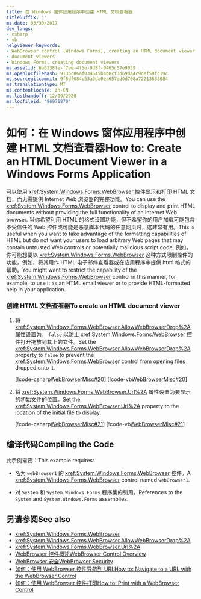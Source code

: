 ```yaml
---
title: 在 Windows 窗体应用程序中创建 HTML 文档查看器
titleSuffix: ''
ms.date: 03/30/2017
dev_langs:
- csharp
- vb
helpviewer_keywords:
- WebBrowser control [Windows Forms], creating an HTML document viewer
- document viewers
- Windows Forms, creating document viewers
ms.assetid: 6a6338fe-f7ee-4f5e-9d8f-0465c57e9039
ms.openlocfilehash: 913bc86af034645b4b8cf3d69da4c9def58fc19c
ms.sourcegitcommit: 9f6df084c53a3da0ea657ed0d708a72213683084
ms.translationtype: MT
ms.contentlocale: zh-CN
ms.lasthandoff: 12/09/2020
ms.locfileid: "96971870"
---
```

# <a name="how-to-create-an-html-document-viewer-in-a-windows-forms-application"></a><span data-ttu-id="4da34-102">如何：在 Windows 窗体应用程序中创建 HTML 文档查看器</span><span class="sxs-lookup"><span data-stu-id="4da34-102">How to: Create an HTML Document Viewer in a Windows Forms Application</span></span>
<span data-ttu-id="4da34-103">可以使用 <xref:System.Windows.Forms.WebBrowser> 控件显示和打印 HTML 文档，而无需提供 Internet Web 浏览器的完整功能。</span><span class="sxs-lookup"><span data-stu-id="4da34-103">You can use the <xref:System.Windows.Forms.WebBrowser> control to display and print HTML documents without providing the full functionality of an Internet Web browser.</span></span> <span data-ttu-id="4da34-104">当你希望利用 HTML 的格式设置功能，但不希望你的用户加载可能包含不受信任的 Web 控件或可能是恶意脚本代码的任意网页时，这非常有用。</span><span class="sxs-lookup"><span data-stu-id="4da34-104">This is useful when you want to take advantage of the formatting capabilities of HTML but do not want your users to load arbitrary Web pages that may contain untrusted Web controls or potentially malicious script code.</span></span> <span data-ttu-id="4da34-105">例如，你可能想要以 <xref:System.Windows.Forms.WebBrowser> 这种方式限制控件的功能，例如，将其用作 HTML 电子邮件查看器或在应用程序中提供 html 格式的帮助。</span><span class="sxs-lookup"><span data-stu-id="4da34-105">You might want to restrict the capability of the <xref:System.Windows.Forms.WebBrowser> control in this manner, for example, to use it as an HTML email viewer or to provide HTML-formatted help in your application.</span></span>  
  
### <a name="to-create-an-html-document-viewer"></a><span data-ttu-id="4da34-106">创建 HTML 文档查看器</span><span class="sxs-lookup"><span data-stu-id="4da34-106">To create an HTML document viewer</span></span>  
  
1. <span data-ttu-id="4da34-107">将 <xref:System.Windows.Forms.WebBrowser.AllowWebBrowserDrop%2A> 属性设置为， `false` 以防止 <xref:System.Windows.Forms.WebBrowser> 控件打开拖放到其上的文件。</span><span class="sxs-lookup"><span data-stu-id="4da34-107">Set the <xref:System.Windows.Forms.WebBrowser.AllowWebBrowserDrop%2A> property to `false` to prevent the <xref:System.Windows.Forms.WebBrowser> control from opening files dropped onto it.</span></span>  
  
     [!code-csharp[WebBrowserMisc#20](~/samples/snippets/csharp/VS_Snippets_Winforms/WebBrowserMisc/CS/WebBrowserMisc.cs#20)]
     [!code-vb[WebBrowserMisc#20](~/samples/snippets/visualbasic/VS_Snippets_Winforms/WebBrowserMisc/vb/WebBrowserMisc.vb#20)]  
  
2. <span data-ttu-id="4da34-108">将 <xref:System.Windows.Forms.WebBrowser.Url%2A> 属性设置为要显示的初始文件的位置。</span><span class="sxs-lookup"><span data-stu-id="4da34-108">Set the <xref:System.Windows.Forms.WebBrowser.Url%2A> property to the location of the initial file to display.</span></span>  
  
     [!code-csharp[WebBrowserMisc#21](~/samples/snippets/csharp/VS_Snippets_Winforms/WebBrowserMisc/CS/WebBrowserMisc.cs#21)]
     [!code-vb[WebBrowserMisc#21](~/samples/snippets/visualbasic/VS_Snippets_Winforms/WebBrowserMisc/vb/WebBrowserMisc.vb#21)]  
  
## <a name="compiling-the-code"></a><span data-ttu-id="4da34-109">编译代码</span><span class="sxs-lookup"><span data-stu-id="4da34-109">Compiling the Code</span></span>  
 <span data-ttu-id="4da34-110">此示例需要：</span><span class="sxs-lookup"><span data-stu-id="4da34-110">This example requires:</span></span>  
  
- <span data-ttu-id="4da34-111">名为 `webBrowser1` 的 <xref:System.Windows.Forms.WebBrowser> 控件。</span><span class="sxs-lookup"><span data-stu-id="4da34-111">A <xref:System.Windows.Forms.WebBrowser> control named `webBrowser1`.</span></span>  
  
- <span data-ttu-id="4da34-112">对 `System` 和 `System.Windows.Forms` 程序集的引用。</span><span class="sxs-lookup"><span data-stu-id="4da34-112">References to the `System` and `System.Windows.Forms` assemblies.</span></span>  
  
## <a name="see-also"></a><span data-ttu-id="4da34-113">另请参阅</span><span class="sxs-lookup"><span data-stu-id="4da34-113">See also</span></span>

- <xref:System.Windows.Forms.WebBrowser>
- <xref:System.Windows.Forms.WebBrowser.AllowWebBrowserDrop%2A>
- <xref:System.Windows.Forms.WebBrowser.Url%2A>
- [<span data-ttu-id="4da34-114">WebBrowser 控件概述</span><span class="sxs-lookup"><span data-stu-id="4da34-114">WebBrowser Control Overview</span></span>](webbrowser-control-overview.md)
- [<span data-ttu-id="4da34-115">WebBrowser 安全</span><span class="sxs-lookup"><span data-stu-id="4da34-115">WebBrowser Security</span></span>](webbrowser-security.md)
- [<span data-ttu-id="4da34-116">如何：使用 WebBrowser 控件导航到 URL</span><span class="sxs-lookup"><span data-stu-id="4da34-116">How to: Navigate to a URL with the WebBrowser Control</span></span>](how-to-navigate-to-a-url-with-the-webbrowser-control.md)
- [<span data-ttu-id="4da34-117">如何：使用 WebBrowser 控件打印</span><span class="sxs-lookup"><span data-stu-id="4da34-117">How to: Print with a WebBrowser Control</span></span>](how-to-print-with-a-webbrowser-control.md)
